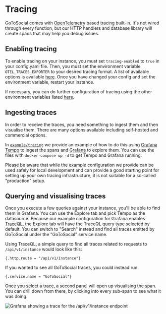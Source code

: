 # Tracing

GoToSocial comes with [OpenTelemetry][otel] based tracing built-in. It's not wired through every function, but our HTTP handlers and database library will create spans that may help you debug issues.

## Enabling tracing

To enable tracing on your instance, you must set `tracing-enabled` to `true` in your config.yaml file. Then, you must set the environment variable `OTEL_TRACES_EXPORTER` to your desired tracing format. A list of available options is available [here](https://opentelemetry.io/docs/languages/sdk-configuration/general/#otel_traces_exporter). Once you have changed your config and set the environment variable, restart your instance.

If necessary, you can do further configuration of tracing using the other environment variables listed [here](https://opentelemetry.io/docs/languages/sdk-configuration/general/).

## Ingesting traces

In order to receive the traces, you need something to ingest them and then visualise them. There are many options available including self-hosted and commercial options.

In [`example/tracing`][ext] we provide an example of how to do this using [Grafana Tempo][tempo] to ingest the spans and [Grafana][grafana] to explore them. You can use the files  with `docker-compose up -d` to get Tempo and Grafana running.

Please be aware that while the example configuration we provide can be used safely for local development and can provide a good starting point for setting up your own tracing infrastructure, it is not suitable for a so-called "production" setup.

## Querying and visualising traces

Once you execute a few queries against your instance, you'll be able to find them in Grafana. You can use the Explore tab and pick Tempo as the datasource. Because our example configuration for Grafana enables [TraceQL][traceql], the Explore tab will have the TraceQL query type selected by default. You can switch to "Search" instead and find all traces emitted by GoToSocial under the "GoToSocial" service name.

Using TraceQL, a simple query to find all traces related to requests to `/api/v1/instance` would look like this:

```traceql
{.http.route = "/api/v1/instance"}
```

If you wanted to see all GoToSocial traces, you could instead run:

```traceql
{.service.name = "GoToSocial"}
```

Once you select a trace, a second panel will open up visualising the span. You can drill down from there, by clicking into every sub-span to see what it was doing.

![Grafana showing a trace for the /api/v1/instance endpoint](../overrides/public/tracing.png)

[traceql]: https://grafana.com/docs/tempo/latest/traceql/
[otel]: https://opentelemetry.io/
[obs]: ../configuration/observability_and_metrics.md
[tempo]: https://grafana.com/oss/tempo/
[grafana]: https://grafana.com/oss/grafana/
[ext]: https://codeberg.org/superseriousbusiness/gotosocial/src/branch/main/example/tracing
